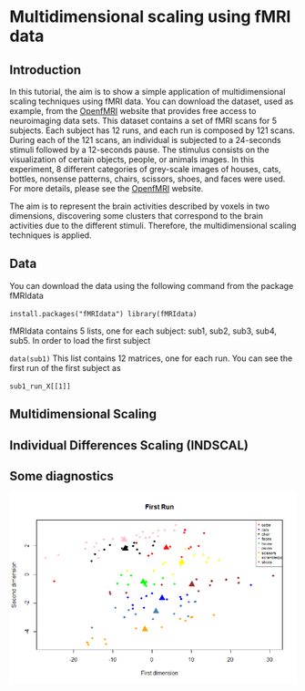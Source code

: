 # Multidimensional scaling using fMRI data

## Introduction
In this tutorial, the aim is to show a simple application of multidimensional scaling techniques using fMRI data. You can download the dataset, used as example, from the [OpenfMRI](https://openfmri.org/dataset/ds000105/) website that provides free access to neuroimaging data sets. This dataset contains a set of fMRI scans for 5 subjects. Each subject has $12$ runs, and each run is composed by 121 scans.  During each of the 121 scans, an individual is subjected to a 24-seconds stimuli followed by a 12-seconds pause. The stimulus consists on the visualization of certain objects, people, or animals images.
In this experiment, 8 different categories of grey-scale images of houses, cats, bottles, nonsense patterns,
chairs, scissors, shoes, and faces were used. For more details, please see the [OpenfMRI](https://openfmri.org/dataset/ds000105/) website.


The aim is to represent the brain activities described by voxels in two dimensions, discovering some clusters that correspond to the brain
activities due to the different stimuli. Therefore, the multidimensional scaling techniques is applied.

## Data

You can download the data using the following command from the package fMRIdata

``
install.packages("fMRIdata")
library(fMRIdata)
``

fMRIdata contains 5 lists, one for each subject: sub1, sub2, sub3, sub4, sub5. In order to load the first subject

``
data(sub1)
``
This list contains 12 matrices, one for each run. You can see the first run of the first subject as

``
sub1_run_X[[1]]
``

## Multidimensional Scaling 


## Individual Differences Scaling (INDSCAL) 


## Some diagnostics



![mds](https://github.com/angeella/mds_fMRI/blob/readme-edits/mds.png)

    
